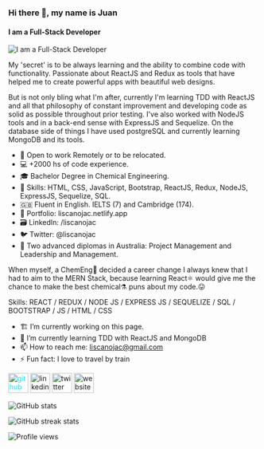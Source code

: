 ### Hi there 👋, my name is Juan
#### I am a Full-Stack Developer
![I am a Full-Stack Developer](https://github.com/liscanojac/liscanojac/blob/main/ghBanner.png)

My 'secret' is to be always learning and the ability to combine code with functionality. Passionate about ReactJS and Redux as tools that have helped me to create powerful apps with beautiful web designs.

But is not only bling what I'm after, currently I'm learning TDD with ReactJS and all that philosophy of constant improvement and developing code as solid as possible throughout prior testing. I've also worked with NodeJS tools and in a back-end sense with ExpressJS and Sequelize. On the database side of things I have used postgreSQL and currently learning MongoDB and its tools.

- :electric_plug: Open to work Remotely or to be relocated.
- :computer: +2000 hs of code experience.
- :mortar_board: Bachelor Degree in Chemical Engineering.
- :muscle: Skills: HTML, CSS, JavaScript, Bootstrap, ReactJS, Redux, NodeJS, ExpressJS, Sequelize, SQL.
- :gb: Fluent in English. IELTS (7) and Cambridge (174).
- :briefcase: Portfolio: liscanojac.netlify.app
- :card_file_box: LinkedIn: /liscanojac
- :bird: Twitter: @liscanojac
- :koala: Two advanced diplomas in Australia: Project Management and Leadership and Management.

When myself, a ChemEng🥼 decided a career change I always knew that I had to aim to the MERN Stack, because learning React:atom_symbol: would give me the chance to make the best chemical⚗️ puns about my code.:stuck_out_tongue:

Skills: REACT / REDUX / NODE JS / EXPRESS JS / SEQUELIZE / SQL / BOOTSTRAP / JS / HTML / CSS

- 🏗️ I’m currently working on this page. 
- 🌱 I’m currently learning TDD with ReactJS and MongoDB 
- 📫 How to reach me: liscanojac@gmail.com 
- ⚡ Fun fact: I love to travel by train 


[<img src='https://cdn.jsdelivr.net/npm/simple-icons@3.0.1/icons/github.svg' alt='github' height='40' style='color:#00eafa'>](https://github.com/liscanojac)  [<img src='https://cdn.jsdelivr.net/npm/simple-icons@3.0.1/icons/linkedin.svg' alt='linkedin' height='40'>](https://www.linkedin.com/in/liscanojac/)  [<img src='https://cdn.jsdelivr.net/npm/simple-icons@3.0.1/icons/twitter.svg' alt='twitter' height='40'>](https://twitter.com/liscanojac)  [<img src='https://cdn.jsdelivr.net/npm/simple-icons@3.0.1/icons/icloud.svg' alt='website' height='40'>](liscanojac.netlify.app)  

![GitHub stats](https://github-readme-stats.vercel.app/api?username=liscanojac&show_icons=true)  

![GitHub streak stats](https://github-readme-streak-stats.herokuapp.com/?user=liscanojac)  

![Profile views](https://gpvc.arturio.dev/liscanojac)  




